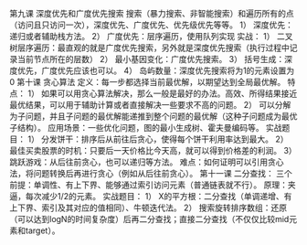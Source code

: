 第九课 深度优先和广度优先搜索
	搜索（暴力搜索、非智能搜索）和遍历所有的点（访问且只访问一次），深度优先、广度优先、优先级优先等等。
		1）	深度优先：递归或者辅助栈方法。
		2）	广度优先：层序遍历，使用队列实现
	实战：
		1）	二叉树层序遍历：最直观的就是广度优先搜索，另外就是深度优先搜索（执行过程中记录当前节点所在的层数）
		2）	最小基因变化：广度优先搜索。
		3）	括号生成：深度优先，广度优先应该也可以。
		4）	岛屿数量：深度优先搜索将为1的元素设置为0
第十课 贪心算法
	定义：每一步都选择当前最优解，以期望达到全局最优解。
	特点：
		1）	如果可以用贪心算法解决，那么一般是最好的办法。高效、所得结果接近最优结果，可以用于辅助计算或者直接解决一些要求不高的问题。
		2）	可以分解为子问题，并且子问题的最优解能递推到整个问题的最优解（这种子问题成为最优子结构）。
	应用场景：一些优化问题，图的最小生成树、霍夫曼编码等。
	实战题目：
		1）	分发饼干：排序后从前往后贪心，使得每个饼干利用率达到最大。
		2）	最佳买卖股票的时机：只要后一天价格比今天高，就可以得到价格差的利润。
		3）	跳跃游戏：从后往前贪心，也可以递归等方法。
	难点：如何证明可以引用贪心法，将问题转换后再进行贪心（例如从后往前贪心）。
第十一课 二分查找：
	三个前提：单调性、有上下界、能够通过索引访问元素（普通链表就不行）。
	原理：夹逼，每次减少1/2的元素。
	实战题目：
		1）	X的平方根：二分查找（单调递增、有上下界、索引及其对应的值相同）、牛顿迭代法。
		2）	搜索旋转排序数组：还原（可以达到logN的时间复杂度）后再二分查找；直接二分查找（不仅仅比较mid元素和target）。

